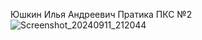 Юшкин Илья Андреевич Пратика ПКС №2
![Screenshot_20240911_212044](https://github.com/user-attachments/assets/c1efd649-c612-432f-956c-0ad12e939d2e)
